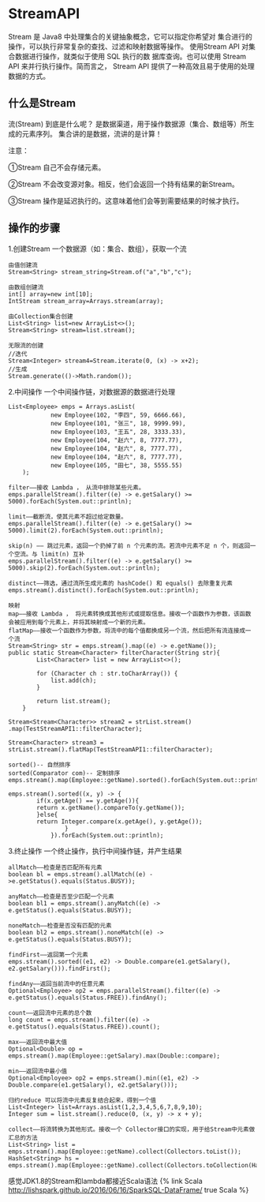 # StreamAPI
Stream 是 Java8 中处理集合的关键抽象概念，它可以指定你希望对
集合进行的操作，可以执行非常复杂的查找、过滤和映射数据等操作。
使用Stream API 对集合数据进行操作，就类似于使用 SQL 执行的数
据库查询。也可以使用 Stream API 来并行执行操作。简而言之，
Stream API 提供了一种高效且易于使用的处理数据的方式。
<!--more-->
## 什么是Stream
流(Stream) 到底是什么呢？
是数据渠道，用于操作数据源（集合、数组等）所生成的元素序列。
集合讲的是数据，流讲的是计算！

注意：

①Stream 自己不会存储元素。

②Stream 不会改变源对象。相反，他们会返回一个持有结果的新Stream。

③Stream 操作是延迟执行的。这意味着他们会等到需要结果的时候才执行。
## 操作的步骤
1.创建Stream
一个数据源（如：集合、数组），获取一个流 
```
由值创建流
Stream<String> stream_string=Stream.of("a","b","c");

由数组创建流
int[] array=new int[10];
IntStream stream_array=Arrays.stream(array);

由Collection集合创建
List<String> list=new ArrayList<>();
Stream<String> stream=list.stream();

无限流的创建
//迭代
Stream<Integer> stream4=Stream.iterate(0, (x) -> x+2);
//生成
Stream.generate(()->Math.random());

```
2.中间操作
一个中间操作链，对数据源的数据进行处理 

```
List<Employee> emps = Arrays.asList(
			new Employee(102, "李四", 59, 6666.66),
			new Employee(101, "张三", 18, 9999.99),
			new Employee(103, "王五", 28, 3333.33),
			new Employee(104, "赵六", 8, 7777.77),
			new Employee(104, "赵六", 8, 7777.77),
			new Employee(104, "赵六", 8, 7777.77),
			new Employee(105, "田七", 38, 5555.55)
	);
    
filter——接收 Lambda ， 从流中排除某些元素。 
emps.parallelStream().filter((e) -> e.getSalary() >= 5000).forEach(System.out::println);

limit——截断流，使其元素不超过给定数量。
emps.parallelStream().filter((e) -> e.getSalary() >= 5000).limit(2).forEach(System.out::println);

skip(n) —— 跳过元素，返回一个扔掉了前 n 个元素的流。若流中元素不足 n 个，则返回一个空流。与 limit(n) 互补
emps.parallelStream().filter((e) -> e.getSalary() >= 5000).skip(2).forEach(System.out::println);

distinct——筛选，通过流所生成元素的 hashCode() 和 equals() 去除重复元素
emps.stream().distinct().forEach(System.out::println);
    
映射
map——接收 Lambda ， 将元素转换成其他形式或提取信息。接收一个函数作为参数，该函数会被应用到每个元素上，并将其映射成一个新的元素。
flatMap——接收一个函数作为参数，将流中的每个值都换成另一个流，然后把所有流连接成一个流
Stream<String> str = emps.stream().map((e) -> e.getName());
public static Stream<Character> filterCharacter(String str){
		List<Character> list = new ArrayList<>();
		
		for (Character ch : str.toCharArray()) {
			list.add(ch);
		}
		
		return list.stream();
	}
    
Stream<Stream<Character>> stream2 = strList.stream()
.map(TestStreamAPI1::filterCharacter);
               
Stream<Character> stream3 = strList.stream().flatMap(TestStreamAPI1::filterCharacter);

sorted()-- 自然排序
sorted(Comparator com)-- 定制排序
emps.stream().map(Employee::getName).sorted().forEach(System.out::println);

emps.stream().sorted((x, y) -> {
		if(x.getAge() == y.getAge()){
		return x.getName().compareTo(y.getName());
		}else{
		return Integer.compare(x.getAge(), y.getAge());
				}
			}).forEach(System.out::println);
```
3.终止操作
一个终止操作，执行中间操作链，并产生结果
```
allMatch——检查是否匹配所有元素
boolean bl = emps.stream().allMatch((e) ->e.getStatus().equals(Status.BUSY));

anyMatch——检查是否至少匹配一个元素
boolean bl1 = emps.stream().anyMatch((e) -> e.getStatus().equals(Status.BUSY));

noneMatch——检查是否没有匹配的元素
boolean bl2 = emps.stream().noneMatch((e) -> e.getStatus().equals(Status.BUSY));

findFirst——返回第一个元素
emps.stream().sorted((e1, e2) -> Double.compare(e1.getSalary(), e2.getSalary())).findFirst();

findAny——返回当前流中的任意元素
Optional<Employee> op2 = emps.parallelStream().filter((e) -> e.getStatus().equals(Status.FREE)).findAny();

count——返回流中元素的总个数
long count = emps.stream().filter((e) -> e.getStatus().equals(Status.FREE)).count();

max——返回流中最大值
Optional<Double> op = emps.stream().map(Employee::getSalary).max(Double::compare);

min——返回流中最小值
Optional<Employee> op2 = emps.stream().min((e1, e2) -> Double.compare(e1.getSalary(), e2.getSalary()));

归约reduce 可以将流中元素反复结合起来，得到一个值
List<Integer> list=Arrays.asList(1,2,3,4,5,6,7,8,9,10);		
Integer sum = list.stream().reduce(0, (x, y) -> x + y);

collect——将流转换为其他形式。接收一个 Collector接口的实现，用于给Stream中元素做汇总的方法
List<String> list = emps.stream().map(Employee::getName).collect(Collectors.toList());
HashSet<String> hs = emps.stream().map(Employee::getName).collect(Collectors.toCollection(HashSet::new));

```
感觉JDK1.8的Stream和lambda都接近Scala语法
{% link Scala http://lishspark.github.io/2016/06/16/SparkSQL-DataFrame/ true Scala %}


